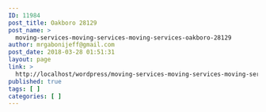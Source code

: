 ```yaml
---
ID: 11984
post_title: Oakboro 28129
post_name: >
  moving-services-moving-services-moving-services-oakboro-28129
author: mrgabonijeff@gmail.com
post_date: 2018-03-28 01:51:31
layout: page
link: >
  http://localhost/wordpress/moving-services-moving-services-moving-services-oakboro-28129/
published: true
tags: [ ]
categories: [ ]
---
```

